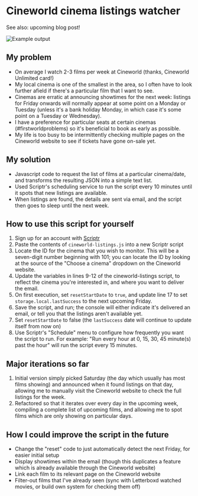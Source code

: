 # Cineworld cinema listings watcher

See also: upcoming blog post!

![Example output](http://i.imgur.com/RkWSyBf.png)

## My problem

* On average I watch 2-3 films per week at Cineworld (thanks, Cineworld Unlimited card!)
* My local cinema is one of the smallest in the area, so I often have to look further afield if there's a particular film that I want to see.
* Cinemas are erratic at announcing showtimes for the next week: listings for Friday onwards will normally appear at some point on a Monday or Tuesday (unless it's a bank holiday Monday, in which case it's some point on a Tuesday or Wednesday).
* I have a preference for particular seats at certain cinemas (#firstworldproblems) so it's beneficial to book as early as possible.
* My life is too busy to be intermittently checking multiple pages on the Cineworld website to see if tickets have gone on-sale yet.

## My solution

* Javascript code to request the list of films at a particular cinema/date, and transforms the resulting JSON into a simple text list.
* Used Scriptr's scheduling service to run the script every 10 minutes until it spots that new listings are available.
* When listings are found, the details are sent via email, and the script then goes to sleep until the next week.

## How to use this script for yourself

1. Sign up for an account with [Scriptr](https://www.scriptr.io)
1. Paste the contents of `cineworld-listings.js` into a new Scriptr script
1. Locate the ID for the cinema that you wish to monitor. This will be a seven-digit number beginning with 101; you can locate the ID by looking at the source of the "Choose a cinema" dropdown on the Cineworld website.
1. Update the variables in lines 9-12 of the cineworld-listings script, to reflect the cinema you're interested in, and where you want to deliver the email.
1. On first execution, set `resetStartDate` to `true`, and update line 17 to set `storage.local.lastSuccess` to the next upcoming Friday.
1. Save the script, and run; the console will either indicate it's delivered an email, or tell you that the listings aren't available yet.
1. Set `resetStartDate` to false (the `lastSuccess` date will continue to update itself from now on)
1. Use Scriptr's "Schedule" menu to configure how frequently you want the script to run. For example: "Run every hour at 0, 15, 30, 45 minute(s) past the hour" will run the script every 15 minutes.

## Major iterations so far

1. Initial version simply picked Saturday (the day which usually has most films showing) and announced when it found listings on that day, allowing me to manually visit the Cineworld website to check the full listings for the week.
1. Refactored so that it iterates over every day in the upcoming week, compiling a complete list of upcoming films, and allowing me to spot films which are only showing on particular days.

## How I could improve the script in the future

* Change the "reset" code to just automatically detect the next Friday, for easier initial setup
* Display showtimes within the email (though this duplicates a feature which is already available through the Cineworld website)
* Link each film to its relevant page on the Cineworld website
* Filter-out films that I've already seen (sync with Letterboxd watched movies, or build own system for checking them off)
